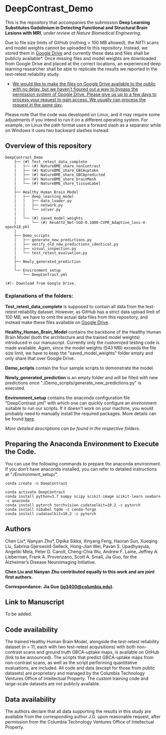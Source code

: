 # DeepContrast_Demo
This is the repository that accompanies the submission **Deep Learning Substitutes Gadolinium in Detecting Functional and Structural Brain Lesions with MRI**, *under review at Nature Biomedical Engineering*.

Due to file size limits of GitHub (nothing > 100 MB allowed), the NifTI scans and model weights cannot be uploaded to this repository. Instead, we stored them in [Google Drive](https://drive.google.com/drive/folders/1l5GU6E0iCHbs24ZNzN6uIQgbQud1DZ3e?usp=sharing) and currently these data and files shall be publicly available*. Once missing files and model weights are downloaded from Google Drive and placed at the correct locations, an experienced deep learning researcher shall be able to replicate the results we reported in the test-retest reliability study.

* <ins>We would like to make the files on Google Drive available to the public with no delay, but we haven't figured out a way to bypass the permission system of Google Drive. Please give us up to a few days to process your request to gain access. We usually can process the request in the same day. </ins>

Please note that the code was developed on Linux, and it may require some adjustments if you intend to run it on a different operating system. For example, on Linux the path format uses a forward slash as a separator while on Windows it uses two backward slashes instead.


## Overview of this repository
```
DeepContrast_Demo
    ├── (#) Test_retest_data_complete
    |   ├── (#) NatureBME_share_nonContrast
    |   ├── (#) NatureBME_share_GBCAuptake
    |   ├── (#) NatureBME_share_GBCApredicted
    |   ├── (#) NatureBME_share_brainMask
    |   └── (#) NatureBME_share_tissueLabel
    |
    ├── Healthy_Human_Brain_Model
    |   ├── deep_learning_model
    |   |   ├── data_loader.py
    |   |   ├── network.py
    |   |   └── solver.py
    |   |
    |   └── (#) saved_model_weights
    |       └── (#) ResAttU_Net-SGD-0.1000-CVPR_Adaptive_loss-4-epoch18.pkl
    |
    ├── Demo_scripts
    |   ├── generate_new_predictions.py
    |   ├── verify_old_new_predictions_identical.py
    |   ├── visual_inspection.py
    |   └── test_retest_evaluation.py
    |
    ├── Newly_generated_prediction
    |
    └── Environment_setup
        └── DeepContrast.yml

(#): Download from Google Drive.

```
### Explanations of the folders:
**Test_retest_data_complete** is supposed to contain all data from the test-retest reliability dataset. However, as GitHub has a strict data upload limit of 100 MB, we have to omit the actual data files from this repository, and instead make these files available on [Google Drive](https://drive.google.com/drive/folders/1l5GU6E0iCHbs24ZNzN6uIQgbQud1DZ3e?usp=sharing).

**Healthy_Human_Brain_Model** contains the backbone of the Healthy Human Brain Model (both the architecture and the trained model weights) introduced in our manuscript. Currently only the customized testing code is made available. Again, since the model weights (543 MB) exceeds the file size limit, we have to keep the "saved_model_weights" folder empty and only share that over Google Drive.

**Demo_scripts** contain the four sample scripts to demonstrate the model.

**Newly_generated_prediction** is an empty folder and will be filled with new predictions once "./Demo_scripts/generate_new_predictions.py" is executed.

**Environment_setup** contains the anaconda configuration file "DeepContrast.yml" with which one can quickly configure an environment suitable to run our scripts. If it doesn't work on your machine, you would probably need to manually install the required packages. More details can be found [here](https://github.com/SAIL-GuoLab/DeepContrast_Demo/tree/master/Environment_setup).

*More detailed descriptions can be found in the respective folders.*

## Preparing the Anaconda Environment to Execute the Code.
You can use the following commands to prepare the anaconda environment. If you don't have anaconda installed, you can refer to detailed instructions at "./Environment_setup/".
```
conda create -n DeepContrast

conda activate DeepContrast
conda install python=3.7 numpy scipy scikit-image scikit-learn seaborn -c anaconda
conda install pytorch torchvision cudatoolkit=10.2 -c pytorch
conda install nibabel tqdm -c conda-forge
conda install cudatoolkit=10.2 -c pytorch
```

## Authors
Chen Liu*, Nanyan Zhu*, Dipika Sikka, Xinyang Feng, Haoran Sun, Xueqing Liu, Sabrina Gjerswold-Selleck, Hong-Jian Wei, Pavan S. Upadhyayula, Angeliki Mela, Peter D. Canoll, Cheng-Chia Wu, Andrew F. Laine, Jeffrey A. Lieberman, Frank A. Provenzano, Scott A. Small, Jia Guo, for the Alzheimer’s Disease Neuroimaging Initiative.

**Chen Liu and Nanyan Zhu contributed equally to this work and are joint first authors.**

**Correspondance: Jia Guo (jg3400@columbia.edu).**

## Link to Manuscript
To be added.

## Code availability
The trained Healthy Human Brain Model, alongside the test-retest reliability dataset (n = 11, each with two test-retest acquisitions) with both non-contrast scans and ground truth GBCA-uptake maps, is available on GitHub (link to be announced). The scripts that predict GBCA-uptake maps from non-contrast scans, as well as the script performing quantitative evaluations, are included. All code and data (except for those from public datasets) are proprietary and managed by the Columbia Technology Ventures Office of Intellectual Property. The custom training code and large-scale datasets are not publicly available.

## Data availability
The authors declare that all data supporting the results in this study are available from the corresponding author J.G. upon reasonable request, after permission from the Columbia Technology Ventures Office of Intellectual Property.
